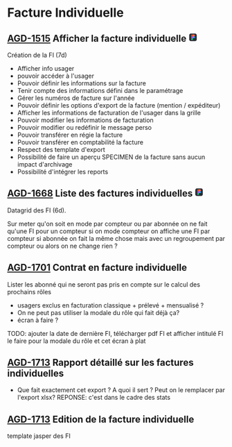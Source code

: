 # Facture Individuelle
## [AGD-1515](https://extranet.artal.fr/jira-ng/browse/AGD-1515) Afficher la facture individuelle <a href="https://www.figma.com/file/L4SFjFKb7NOE4jqlZWGMGttH/Maquettes?node-id=6620%3A6541"><img  src="figma.png" alt="drawing" style="width: 20px;"/></a>
Création de la FI (7d)
- Afficher info usager
- pouvoir accéder à l'usager
- Pouvoir définir les informations sur la facture
- Tenir compte des informations défini dans le paramétrage
- Gérer les numéros de facture sur l'année
- Pouvoir définir les options d'export de la facture (mention / expéditeur)
- Afficher les informations de facturation de l'usager dans la grille
- Pouvoir modifier les informations de facturation
- Pouvoir modifier ou redéfinir le message perso
- Pouvoir transférer en régie la facture
- Pouvoir transférer en comptabilité la facture
- Respect des template d'export
- Possibilité de faire un aperçu SPECIMEN de la facture sans aucun impact d'archivage
- Possibilité d'intégrer les reports

## [AGD-1668](https://extranet.artal.fr/jira-ng/browse/AGD-1668) Liste des factures individuelles <a href="https://www.figma.com/file/L4SFjFKb7NOE4jqlZWGMGttH/Maquettes?node-id=7471%3A7019"><img  src="figma.png" alt="drawing" style="width: 20px;"/></a>
Datagrid des FI (6d).

Sur meter qu'on soit en mode par compteur ou par abonnée on ne fait qu'une FI pour un compteur
si on mode compteur on affiche une FI par compteur si abonnée on fait la même chose mais avec un regroupement par compteur ou alors on ne change rien ?

## [AGD-1701](https://extranet.artal.fr/jira-ng/browse/AGD-1701) Contrat en facture individuelle
Lister les abonné qui ne seront pas pris en compte sur le calcul des prochains rôles
- usagers exclus en facturation classique + prélevé + mensualisé ?
- On ne peut pas utiliser la modale du rôle qui fait déjà ça?
- écran à faire ?

TODO: ajouter la date de dernière FI, télécharger pdf FI et afficher intitulé FI
    le faire pour la modale du rôle et cet écran à plat

## [AGD-1713](https://extranet.artal.fr/jira-ng/browse/AGD-1713) Rapport détaillé sur les factures individuelles
- Que fait exactement cet export ? A quoi il sert ? Peut on le remplacer par l'export xlsx?
    REPONSE: c'est dans le cadre des stats
## [AGD-1713](https://extranet.artal.fr/jira-ng/browse/AGD-1518) Edition de la facture individuelle
template jasper des FI
